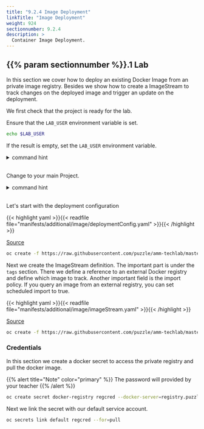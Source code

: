 ```yaml
---
title: "9.2.4 Image Deployment"
linkTitle: "Image Deployment"
weight: 924
sectionnumber: 9.2.4
description: >
  Container Image Deployment.
---
```



## {{% param sectionnumber %}}.1 Lab

<!--
## TODO Lab

* [X] keine Buildconfig sondern direkt DeploymentConfig und ImageStream
* [ ] Beschreiben: Imagestream und polling / scheduling von neuen Images, damit image stream trigger funktioniert.
* [ ] Hinweis: per Default polling nur für latest Tag
* [ ] Beschreiben: Private Registry wie und wo muss man das pull secret angeben.
-->

In this section we cover how to deploy an existing Docker Image from an private image registry. Besides we show how to create a ImageStream to track changes on the deployed image and trigger an update on the deployment.

We first check that the project is ready for the lab.

Ensure that the `LAB_USER` environment variable is set.

```bash
echo $LAB_USER
```

If the result is empty, set the `LAB_USER` environment variable.

<details><summary>command hint</summary>

```bash
export LAB_USER=<username>
```

</details><br/>


Change to your main Project.

<details><summary>command hint</summary>

```bash
oc project $LAB_USER-build-types
```

</details><br/>


Let's start with the deployment configuration

{{< highlight yaml >}}{{< readfile file="manifests/additional/image/deploymentConfig.yaml" >}}{{< /highlight >}}

[Source](https://raw.githubusercontent.com/puzzle/amm-techlab/master/manifests/additional/image/deploymentConfig.yaml)

```BASH
oc create -f https://raw.githubusercontent.com/puzzle/amm-techlab/master/manifests/additional/image/deploymentConfig.yaml
```

Next we create the ImageStream definition. The important part is under the `tags` section. There we define a reference to an external Docker registry and define which image to track. Another important field is the import policy. If you query an image from an external registry, you can set scheduled import to true.

{{< highlight yaml >}}{{< readfile file="manifests/additional/image/imageStream.yaml" >}}{{< /highlight >}}

[Source](https://raw.githubusercontent.com/puzzle/amm-techlab/master/manifests/additional/image/imageStream.yaml)

```BASH
oc create -f https://raw.githubusercontent.com/puzzle/amm-techlab/master/manifests/additional/image/imageStream.yaml
```


### Credentials

In this section we create a docker secret to access the private registry and pull the docker image.

{{% alert title="Note" color="primary" %}} The password will provided by your teacher {{% /alert %}}

```BASH
oc create secret docker-registry regcred --docker-server=registry.puzzle.ch --docker-username=techlab+amm_techlab --docker-password=<password> --docker-email=$LAB_USER@puzzle.ch
```

Next we link the secret with our default service account.

```BASH
oc secrets link default regcred --for=pull
```
